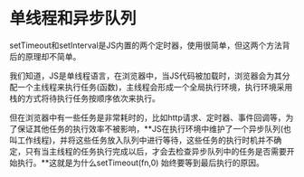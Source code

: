 # 单线程和异步队列

setTimeout和setInterval是JS内置的两个定时器，使用很简单，但这两个方法背后的原理却不简单。

我们知道，JS是单线程语言，在浏览器中，当JS代码被加载时，浏览器会为其分配一个主线程来执行任务\(函数\)，主线程会形成一个全局执行环境，执行环境采用栈的方式将待执行任务按顺序依次来执行。

但在浏览器中有一些任务是非常耗时的，比如http请求、定时器、事件回调等，为了保证其他任务的执行效率不被影响，**JS在执行环境中维护了一个异步队列\(也叫工作线程\)，并将这些任务放入队列中进行等待，这些任务的执行时机并不确定，只有当主线程的任务执行完成以后，才会去检查异步队列中的任务是否需要开始执行。**这就是为什么setTimeout\(fn,0\) 始终要等到最后执行的原因。

